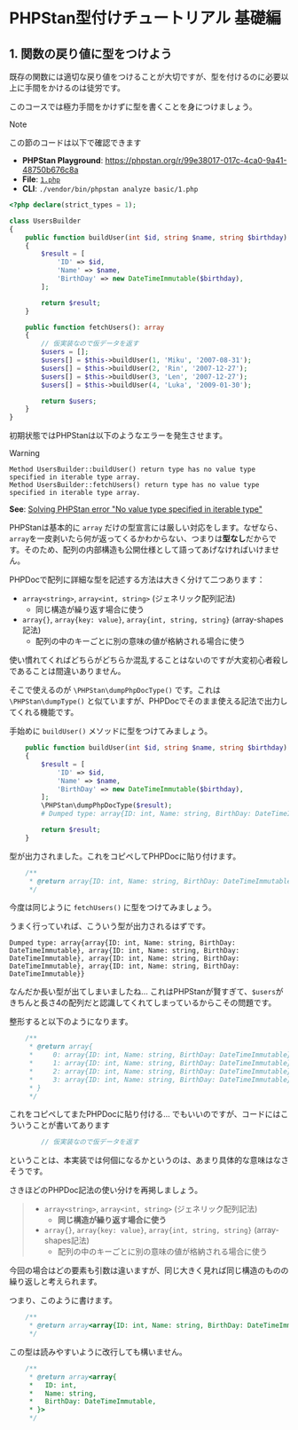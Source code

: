 # PHPStan型付けチュートリアル 基礎編


## 1. 関数の戻り値に型をつけよう

既存の関数には適切な戻り値をつけることが大切ですが、型を付けるのに必要以上に手間をかけるのは徒労です。

このコースでは極力手間をかけずに型を書くことを身につけましょう。

> [!NOTE]
> この節のコードは以下で確認できます
> * **PHPStan Playground**: <https://phpstan.org/r/99e38017-017c-4ca0-9a41-48750b676c8a>
> * **File**: [`1.php`](./1.php)
> * **CLI**: `./vendor/bin/phpstan analyze basic/1.php`

``` php
<?php declare(strict_types = 1);

class UsersBuilder
{
    public function buildUser(int $id, string $name, string $birthday): array
    {
        $result = [
            'ID' => $id,
            'Name' => $name,
            'BirthDay' => new DateTimeImmutable($birthday),
        ];

        return $result;
    }

    public function fetchUsers(): array
    {
        // 仮実装なので仮データを返す
        $users = [];
        $users[] = $this->buildUser(1, 'Miku', '2007-08-31');
        $users[] = $this->buildUser(2, 'Rin', '2007-12-27');
        $users[] = $this->buildUser(3, 'Len', '2007-12-27');
        $users[] = $this->buildUser(4, 'Luka', '2009-01-30');

        return $users;
    }
}
```

初期状態ではPHPStanは以下のようなエラーを発生させます。

> [!WARNING]
>
> ```
> Method UsersBuilder::buildUser() return type has no value type specified in iterable type array.
> Method UsersBuilder::fetchUsers() return type has no value type specified in iterable type array.
> ```
> **See**: [Solving PHPStan error "No value type specified in iterable type"](https://phpstan.org/blog/solving-phpstan-no-value-type-specified-in-iterable-type)

PHPStanは基本的に `array` だけの型宣言には厳しい対応をします。なぜなら、`array`を一皮剥いたら何が返ってくるかわからない、つまりは**型なし**だからです。そのため、配列の内部構造も公開仕様として語ってあげなければいけません。

PHPDocで配列に詳細な型を記述する方法は大きく分けて二つあります：

 * `array<string>`, `array<int, string>` (ジェネリック配列記法)
   * 同じ構造が繰り返す場合に使う
 * `array{}`, `array{key: value}`, `array{int, string, string}` (array-shapes記法)
   * 配列の中のキーごとに別の意味の値が格納される場合に使う

使い慣れてくればどちらがどちらか混乱することはないのですが大変初心者殺しであることは間違いありません。

そこで使えるのが `\PHPStan\dumpPhpDocType()` です。これは `\PHPStan\dumpType()` と似ていますが、PHPDocでそのまま使える記法で出力してくれる機能です。

手始めに `buildUser()` メソッドに型をつけてみましょう。

```php
    public function buildUser(int $id, string $name, string $birthday): array
    {
        $result = [
            'ID' => $id,
            'Name' => $name,
            'BirthDay' => new DateTimeImmutable($birthday),
        ];
        \PHPStan\dumpPhpDocType($result);
        # Dumped type: array{ID: int, Name: string, BirthDay: DateTimeImmutable}

        return $result;
    }
```

型が出力されました。これをコピペしてPHPDocに貼り付けます。

```php
    /**
     * @return array{ID: int, Name: string, BirthDay: DateTimeImmutable}
     */
```

今度は同じように `fetchUsers()` に型をつけてみましょう。

うまく行っていれば、こういう型が出力されるはずです。

```
Dumped type: array{array{ID: int, Name: string, BirthDay: DateTimeImmutable}, array{ID: int, Name: string, BirthDay: DateTimeImmutable}, array{ID: int, Name: string, BirthDay: DateTimeImmutable}, array{ID: int, Name: string, BirthDay: DateTimeImmutable}}
```

なんだか長い型が出てしまいましたね… これはPHPStanが賢すぎて、`$users`がきちんと長さ4の配列だと認識してくれてしまっているからこその問題です。

整形すると以下のようになります。

```php
    /**
     * @return array{
     *     0: array{ID: int, Name: string, BirthDay: DateTimeImmutable},
     *     1: array{ID: int, Name: string, BirthDay: DateTimeImmutable},
     *     2: array{ID: int, Name: string, BirthDay: DateTimeImmutable},
     *     3: array{ID: int, Name: string, BirthDay: DateTimeImmutable},
     * }
     */
```

これをコピペしてまたPHPDocに貼り付ける… でもいいのですが、コードにはこういうことが書いてあります

``` php
        // 仮実装なので仮データを返す
```

ということは、本実装では何個になるかというのは、あまり具体的な意味はなさそうです。

さきほどのPHPDoc記法の使い分けを再掲しましょう。

>  * `array<string>`, `array<int, string>` (ジェネリック配列記法)
>    * **同じ構造が繰り返す場合に使う**
>  * `array{}`, `array{key: value}`, `array{int, string, string}` (array-shapes記法)
>    * 配列の中のキーごとに別の意味の値が格納される場合に使う

今回の場合はどの要素も引数は違いますが、同じ大きく見れば同じ構造のものの繰り返しと考えられます。

つまり、このように書けます。

```php
    /**
     * @return array<array{ID: int, Name: string, BirthDay: DateTimeImmutable}>
     */
```
この型は読みやすいように改行しても構いません。

```php
    /**
     * @return array<array{
     *   ID: int,
     *   Name: string,
     *   BirthDay: DateTimeImmutable,
     * }>
     */
```
